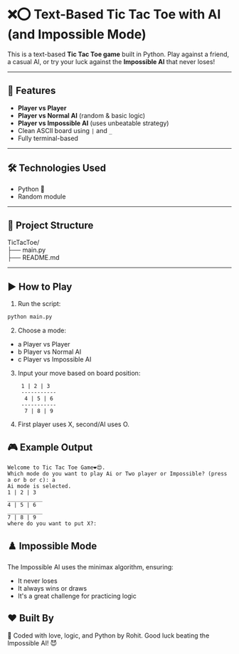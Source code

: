 # ❌⭕ Text-Based Tic Tac Toe with AI (and Impossible Mode)

This is a text-based **Tic Tac Toe game** built in Python. Play against a friend, a casual AI, or try your luck against the **Impossible AI** that never loses!

---

## 🧠 Features

- **Player vs Player**
- **Player vs Normal AI** (random & basic logic)
- **Player vs Impossible AI** (uses unbeatable strategy)
- Clean ASCII board using `|` and `_`
- Fully terminal-based

---

## 🛠 Technologies Used

- Python 🐍
- Random module

---

## 📁 Project Structure
TicTacToe/  
├── main.py  
├── README.md  


---

## ▶️ How to Play

1. Run the script:

```bash
python main.py
```
2. Choose a mode: 

- a Player vs Player
- b Player vs Normal AI
- c Player vs Impossible AI

3. Input your move based on board position:  
   ```
    1 | 2 | 3
    -----------
     4 | 5 | 6
    -----------
     7 | 8 | 9
    ```
4. First player uses X, second/AI uses O.

## 🎮 Example Output
```
Welcome to Tic Tac Toe Game❤️😍.
Which mode do you want to play Ai or Two player or Impossible? (press a or b or c): a
Ai mode is selected.
1 | 2 | 3 
___________
4 | 5 | 6 
___________
7 | 8 | 9 
where do you want to put X?:
```

## ♟️ Impossible Mode
The Impossible AI uses the minimax algorithm, ensuring:
- It never loses
- It always wins or draws
- It's a great challenge for practicing logic

## ❤️ Built By  
🤖 Coded with love, logic, and Python by Rohit. Good luck beating the Impossible AI! 😈
